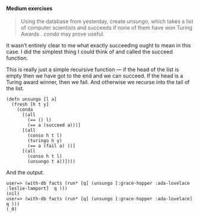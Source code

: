#### Medium exercises

> Using the database from yesterday, create *unsungo*, which takes a list of computer scientists and succeeds if none of them have won Turing Awards . *conda* may prove useful.

It wasn&#8217;t entirely clear to me what exactly succeeding ought to mean in this case. I did the simplest thing I could think of and called the succeed function. 

This is really just a simple recursive function &mdash; if the head of the list is empty then we have got to the end and we can succeed. If the head is a Turing award winner, then we fail. And otherwise we recurse into the tail of the list.

<p><code class="clojure">(defn unsungo [l a]
  (fresh [h t y]
    (conda
      [(all
        (== () l)
        (== a (succeed a)))]
      [(all
        (conso h t l)
        (turingo h y)
        (== a (fail a) ))]
      [(all
        (conso h t l)
        (unsungo t a))])))</code></p>

And the output.

<p><code class="clojure">user=&gt; (with-db facts (run* [q] (unsungo [:grace-hopper :ada-lovelace :leslie-lamport]  q )))
(nil)
user=&gt; (with-db facts (run* [q] (unsungo [:grace-hopper :ada-lovelace]  q )))
(&#95;0)</code></p>
